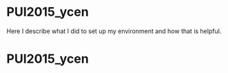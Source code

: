 # PUI2015_ycen
Here I describe what I did to set up my environment and how that is helpful.
# PUI2015_ycen
